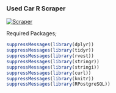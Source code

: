 ### Used Car R Scraper
[![Scraper](https://github.com/silverstone1903/used-car-scraper/actions/workflows/workflow.yml/badge.svg)](https://github.com/silverstone1903/used-car-scraper/actions/workflows/workflow.yml)

Required Packages;
```r
suppressMessages(library(dplyr))
suppressMessages(library(tidyr))
suppressMessages(library(rvest))
suppressMessages(library(stringr))
suppressMessages(library(stringi))
suppressMessages(library(curl))
suppressMessages(library(knitr))
suppressMessages(library(RPostgreSQL))
```
